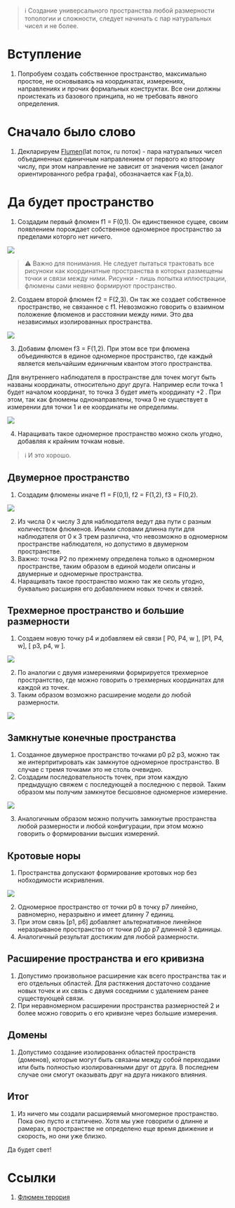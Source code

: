 > :information_source: Cоздание универсального пространства любой размерности 
топологии и сложности, следует начинать с пар натуральных чисел и не более.



# Вступление

1. Попробуем создать собственное пространство, максимально простое, не основываясь 
на координатах, измерениях, направлениях и прочих формальных конструктах. Все они 
должны проистекать из базового принципа, но не требовать явного определения.



# Сначало было слово

1. Декларируем [Flumen](./flumen.md)(lat поток, ru поток) - пара натуральных чисел объединенных 
единичным направлением от первого ко второму числу, при этом направление не зависит 
от значения чисел (аналог ориентированного ребра графа), обозначается как F(a,b).



# Да будет пространство

1. Создадим первый флюмен f1 = F(0,1). Он единственное сущее, своим появлением 
порождает собственное одномерное пространство за пределами которго нет ничего.

![](../images/f1.svg)

> :warning: Важно для понимания. Не следует пытаться трактовать все рисуноки 
как координатные пространства в которых размещены точки и связи между ними. 
Рисунки - лишь попытка иллюстрации, флюмены сами неявно формируют пространство.

2. Создаем второй флюмен f2 = F(2,3). Он так же создает собственное пространство, 
не связанное с f1. Невозможно говорить о взаимном положение флюменов и расстоянии 
между ними. Это два независимых изолированных пространства.

![](../images/f1f2.svg)

3. Добавим флюмен f3 = F(1,2). При этом все три флюмена объединяются в единое одномерное 
пространство, где каждый является мельчайшим единичным квантом этого пространства.

Для внутреннего наблюдателя в пространстве для точек могут быть названы координаты, 
относительно друг друга. Например если точка 1 будет началом координат, то точка 3 будет 
иметь координату +2 . При этом, так как флюмены однонаправлены, точка 0 не существует 
в измерении для точки 1 и ее координаты не определимы.

![](../images/f1f2f3.svg)

4. Наращивать такое одномерное пространство можно сколь угодно, добавляя к крайним точкам новые.

> :information_source: И это хорошо. 



## Двумерное пространство

1. Создадим флюмены иначе f1 = F(0,1), f2 = F(1,2), f3 = F(0,2).

![](../images/f1f2f3-2d.svg)

2. Из числа 0 к числу 3 для наблюдателя ведут два пути с разным количеством флюменов. 
Иными словами длинна пути для наблюдателя от 0 к 3 трем различна, что невозможно в одномерном 
пространстве наблюдателя, но допустимо в двумерном пространстве.
3. Важно: точка P2 по прежнему определена только в одномерном пространстве, таким образом в единой модели описаны и двумерные и одномерные пространства.
5. Наращивать такое пространство можно так же сколь угодно, буквально расширяя его добавлением новых точек и связей. 



## Трехмерное пространство и большие размерности

1. Создаем новую точку p4 и добавляем ей связи [ P0, P4, w ], [P1, P4, w], [ p3, p4, w ].

![](./space/p4.svg)

2. По аналогии с двумя измерениями формрируется трехмерное пространтство, где можно говорить о трехмерных координатах для каждой из точек.
3. Таким образом возможно расширение модели до любой размерности.

![](./space/p5.svg)




## Замкнутые конечные пространства

1. Cозданное двумерное пространство точками p0 p2 p3, можно так же интерпритировать как замкнутое одномерное пространство. В случае с тремя точками это не столь очевидно. 
2. Создадим последовательность точек, при этом каждую предыдущую свяжем с последующей а последнюю с первой. Таким образом мы получим замкнутое бесшовное одномерное измерение.

![](./space/2dloop.svg)

3. Аналогичным образом можно получить замкнутые пространства любой размерности и любой конфигурации, при этом можно говорить о формировании высших измерений.



## Кротовые норы

1. Пространства допускают формирование кротовых нор без нобходимости искривления.

![](./space/wormhole.svg)

2. Одномерное пространство от точки p0 в точку p7 линейно, равномерно, неразрывно и имеет длинну 7 единиц.
3. При этом связь [p1, p6] добавляет альтернативное линейное неразрываное пространство от точки p0 до p7 длинной 3 единицы.
4. Аналогичный результат достижим для любой размерности.



## Расширение пространства и его кривизна

1. Допустимо произвольное расширение как всего пространства так и его отдельных областей.
Для растяжения достаточно создание новых точек и их связь с двумя соседними с удалением ранее существующей связи.
0. При неравномерном расширении пространства размерностей 2 и более можно говорить о его кривизне через большие измерения.



## Домены

1. Допустимо создание изолированнх областей пространств (доменов), которые могут быть связаны между собой переходами или быть полностью изолированными друг от друга.
В последнем случае они смогут оказывать друг на друга никакого влияния.



## Итог

1. Из ничего мы создали расширяемый многомерное пространство. Пока оно пусто и статичено. 
Хотя мы уже говорили о длинне и рамерах, в пространстве не определено еще время движение и скорость, но они уже близко. 

Да будет свет!




# Ссылки

1. [Флюмен терория](./README.md)
